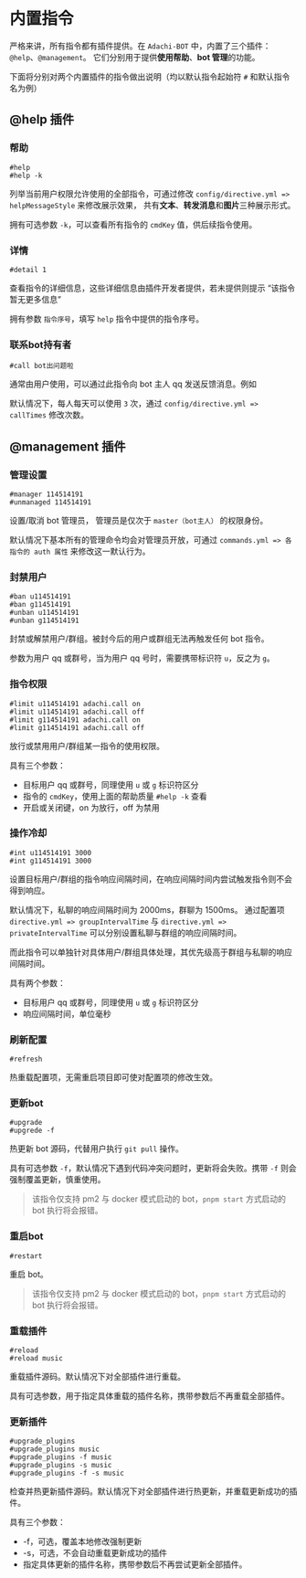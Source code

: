 # 内置指令

严格来讲，所有指令都有插件提供。在 `Adachi-BOT` 中，内置了三个插件：`@help`、`@management`。
它们分别用于提供**使用帮助**、**bot 管理**的功能。

下面将分别对两个内置插件的指令做出说明（均以默认指令起始符 `#` 和默认指令名为例）

## @help 插件

### 帮助

```text
#help
#help -k
```

列举当前用户权限允许使用的全部指令，可通过修改 `config/directive.yml => helpMessageStyle` 来修改展示效果，
共有**文本**、**转发消息**和**图片**三种展示形式。

拥有可选参数 `-k`，可以查看所有指令的 `cmdKey` 值，供后续指令使用。

### 详情

```text
#detail 1
```

查看指令的详细信息，这些详细信息由插件开发者提供，若未提供则提示 “该指令暂无更多信息”

拥有参数 `指令序号`，填写 `help` 指令中提供的指令序号。

### 联系bot持有者

```text
#call bot出问题啦
```

通常由用户使用，可以通过此指令向 bot 主人 qq 发送反馈消息。例如

默认情况下，每人每天可以使用 `3` 次，通过 `config/directive.yml => callTimes` 修改次数。

## @management 插件

### 管理设置

```text
#manager 114514191
#unmanaged 114514191
```

设置/取消 bot 管理员， 管理员是仅次于 `master（bot主人）` 的权限身份。

默认情况下基本所有的管理命令均会对管理员开放，可通过 `commands.yml => 各指令的 auth 属性` 来修改这一默认行为。

### 封禁用户

```text
#ban u114514191
#ban g114514191
#unban u114514191
#unban g114514191
```

封禁或解禁用户/群组。被封今后的用户或群组无法再触发任何 bot 指令。

参数为用户 qq 或群号，当为用户 qq 号时，需要携带标识符 `u`，反之为 `g`。

### 指令权限

```text
#limit u114514191 adachi.call on
#limit u114514191 adachi.call off
#limit g114514191 adachi.call on
#limit g114514191 adachi.call off
```

放行或禁用用户/群组某一指令的使用权限。

具有三个参数：

- 目标用户 qq 或群号，同理使用 `u` 或 `g` 标识符区分
- 指令的 `cmdKey`，使用上面的帮助质量 `#help -k` 查看
- 开启或关闭键，on 为放行，off 为禁用

### 操作冷却

```text
#int u114514191 3000
#int g114514191 3000
```

设置目标用户/群组的指令响应间隔时间，在响应间隔时间内尝试触发指令则不会得到响应。

默认情况下，私聊的响应间隔时间为 2000ms，群聊为 1500ms。
通过配置项 `directive.yml => groupIntervalTime` 与 `directive.yml => privateIntervalTime` 可以分别设置私聊与群组的响应间隔时间。

而此指令可以单独针对具体用户/群组具体处理，其优先级高于群组与私聊的响应间隔时间。

具有两个参数：

- 目标用户 qq 或群号，同理使用 `u` 或 `g` 标识符区分
- 响应间隔时间，单位毫秒

### 刷新配置

```text
#refresh
```

热重载配置项，无需重启项目即可使对配置项的修改生效。

### 更新bot

```text
#upgrade
#upgrede -f
```

热更新 bot 源码，代替用户执行 `git pull` 操作。

具有可选参数 `-f`，默认情况下遇到代码冲突问题时，更新将会失败。携带 `-f` 则会强制覆盖更新，慎重使用。

> 该指令仅支持 pm2 与 docker 模式启动的 bot，`pnpm start` 方式启动的 bot 执行将会报错。

### 重启bot

```text
#restart
```

重启 bot。

> 该指令仅支持 pm2 与 docker 模式启动的 bot，`pnpm start` 方式启动的 bot 执行将会报错。

### 重载插件

```text
#reload
#reload music
```

重载插件源码。默认情况下对全部插件进行重载。

具有可选参数，用于指定具体重载的插件名称，携带参数后不再重载全部插件。

### 更新插件

```text
#upgrade_plugins
#upgrade_plugins music
#upgrade_plugins -f music
#upgrade_plugins -s music
#upgrade_plugins -f -s music
```

检查并热更新插件源码。默认情况下对全部插件进行热更新，并重载更新成功的插件。

具有三个参数：

- -f，可选，覆盖本地修改强制更新
- -s，可选，不会自动重载更新成功的插件
- 指定具体更新的插件名称，携带参数后不再尝试更新全部插件。